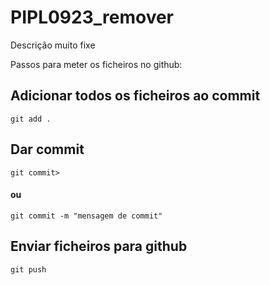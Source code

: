 # PIPL0923_remover

Descrição muito fixe

Passos para meter os ficheiros no github:

## Adicionar todos os ficheiros ao commit

```
git add .
```

## Dar commit

```
git commit>
```

#### ou

```
git commit -m "mensagem de commit"
```

## Enviar ficheiros para github

```
git push
```
